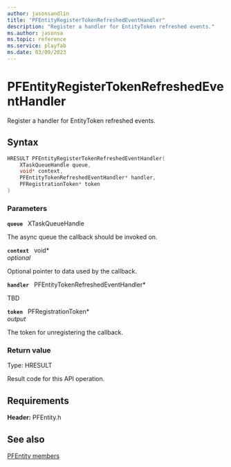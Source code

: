 ```yaml
---
author: jasonsandlin
title: "PFEntityRegisterTokenRefreshedEventHandler"
description: "Register a handler for EntityToken refreshed events."
ms.author: jasonsa
ms.topic: reference
ms.service: playfab
ms.date: 03/09/2023
---
```


# PFEntityRegisterTokenRefreshedEventHandler  

Register a handler for EntityToken refreshed events.  

## Syntax  
  
```cpp
HRESULT PFEntityRegisterTokenRefreshedEventHandler(  
    XTaskQueueHandle queue,  
    void* context,  
    PFEntityTokenRefreshedEventHandler* handler,  
    PFRegistrationToken* token  
)  
```  
  
### Parameters  
  
**`queue`** &nbsp; XTaskQueueHandle  
  
The async queue the callback should be invoked on.  
  
**`context`** &nbsp; void*  
*optional*  
  
Optional pointer to data used by the callback.  
  
**`handler`** &nbsp; PFEntityTokenRefreshedEventHandler*  
  
TBD    
  
**`token`** &nbsp; PFRegistrationToken*  
*output*  
  
The token for unregistering the callback.  
  
  
### Return value
Type: HRESULT
  
Result code for this API operation.
  
  
## Requirements  
  
**Header:** PFEntity.h
  
## See also  
[PFEntity members](../pfentity_members.md)  

  
  
